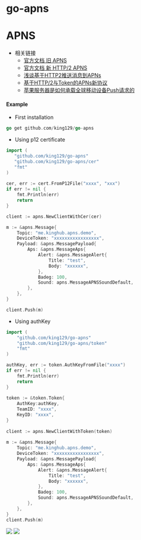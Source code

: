 # go-apns

# APNS
- 相关链接
    * [官方文档 旧 APNS](https://developer.apple.com/library/content/documentation/NetworkingInternet/Conceptual/RemoteNotificationsPG/BinaryProviderAPI.html#//apple_ref/doc/uid/TP40008194-CH13-SW12)
    * [官方文档 新 HTTP/2 APNS](https://developer.apple.com/library/content/documentation/NetworkingInternet/Conceptual/RemoteNotificationsPG/CommunicatingwithAPNs.html#//apple_ref/doc/uid/TP40008194-CH11-SW1)
    * [浅谈基于HTTP2推送消息到APNs](http://www.linkedkeeper.com/detail/blog.action?bid=167)
    * [基于HTTP/2与Token的APNs新协议](http://www.skyfox.org/apple-push-with-auth-key-token.html)
    * [苹果服务器是如何承载全球移动设备Push请求的](https://www.zhihu.com/question/33181208?sort=created)

#### Example
* First installation

```go
go get github.com/king129/go-apns
```

* Using p12 certificate

```go
import (
   "github.com/king129/go-apns"
   "github.com/king129/go-apns/cer"
   "fmt"
)
    
cer, err := cert.FromP12File("xxxx", "xxx")
if err != nil {
	fmt.Println(err)
	return
}

client := apns.NewClientWithCer(cer)

m := &apns.Message{
	Topic: "me.kinghub.apns.demo",
	DeviceToken: "xxxxxxxxxxxxxxxxx",
	Payload: &apns.MessagePayload{
		Aps: &apns.MessageAps{
			Alert: &apns.MessageAlert{
				Title: "test",
				Body: "xxxxxx",
			},
			Badeg: 100,
			Sound: apns.MessageAPNSSoundDefault,
		},
	},
}

client.Push(m)

```
* Using authKey

```go
import (
	"github.com/king129/go-apns"
	"github.com/king129/go-apns/token"
	"fmt"
)

authKey, err := token.AuthKeyFromFile("xxxx")
if err != nil {
	fmt.Println(err)
	return
}
	
token := &token.Token{
	AuthKey:authKey,
	TeamID: "xxxx",
	KeyID: "xxxx",
}
	
client := apns.NewClientWithToken(token)
	
m := &apns.Message{
	Topic: "me.kinghub.apns.demo",
	DeviceToken: "xxxxxxxxxxxxxxxxx",
	Payload: &apns.MessagePayload{
		Aps: &apns.MessageAps{
			Alert: &apns.MessageAlert{
				Title: "test",
				Body: "xxxxxx",
			},
			Badeg: 100,
			Sound: apns.MessageAPNSSoundDefault,
		},
	},
}
client.Push(m)

```

![](https://ws1.sinaimg.cn/large/006tKfTcgy1frh1uz69xqj31kw0zkb29.jpg)
![](https://ws1.sinaimg.cn/large/006tKfTcgy1frh1vlf6e2j30ku112h4s.jpg)
